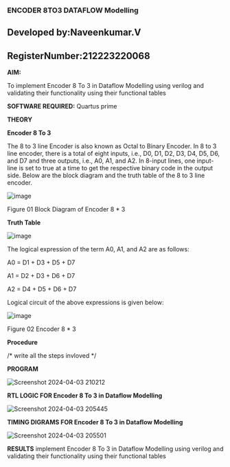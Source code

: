 ### ENCODER 8TO3 DATAFLOW Modelling
## Developed by:Naveenkumar.V
## RegisterNumber:212223220068

**AIM:**

To implement  Encoder 8 To 3 in Dataflow Modelling using verilog and validating their functionality using their functional tables

**SOFTWARE REQUIRED:** Quartus prime

**THEORY**

**Encoder 8 To 3**

The 8 to 3 line Encoder is also known as Octal to Binary Encoder. In 8 to 3 line encoder, there is a total of eight inputs, i.e., D0, D1, D2, D3, D4, D5, D6, and D7 and three outputs, i.e., A0, A1, and A2. In 8-input lines, one input-line is set to true at a time to get the respective binary code in the output side. Below are the block diagram and the truth table of the 8 to 3 line encoder.

![image](https://github.com/naavaneetha/ENCODER8TO3DATAFLOW/assets/154305477/0bc242c1-eb9e-4c47-afe5-30428470efc3)

Figure 01  Block Diagram of Encoder 8 * 3

**Truth Table**

![image](https://github.com/naavaneetha/ENCODER8TO3DATAFLOW/assets/154305477/35496b14-ae6e-4cd1-9abd-d6736b576575)

The logical expression of the term A0, A1, and A2 are as follows:

A0 = D1 + D3 + D5 + D7

A1 = D2 + D3 + D6 + D7

A2 = D4 + D5 + D6 + D7

Logical circuit of the above expressions is given below:

![image](https://github.com/naavaneetha/ENCODER8TO3DATAFLOW/assets/154305477/95acaee6-c873-4c75-89eb-ef09fb158053)

Figure 02  Encoder 8 * 3

**Procedure**

/* write all the steps invloved */

**PROGRAM**





![Screenshot 2024-04-03 210212](https://github.com/NaveenKumarV2005/ENCODER8TO3DATAFLOW/assets/151476286/9d29d01c-4a7a-4fb8-8fc8-e54ee71ce400)






**RTL LOGIC FOR Encoder 8 To 3 in Dataflow Modelling**

![Screenshot 2024-04-03 205445](https://github.com/NaveenKumarV2005/ENCODER8TO3DATAFLOW/assets/151476286/7329dca4-0120-4c9d-8057-296054ed3325)







**TIMING DIGRAMS FOR Encoder 8 To 3 in Dataflow Modelling**

![Screenshot 2024-04-03 205501](https://github.com/NaveenKumarV2005/ENCODER8TO3DATAFLOW/assets/151476286/51f09703-e8a1-441a-be50-f0e20b6ace03)





**RESULTS**
   implement  Encoder 8 To 3 in Dataflow Modelling using verilog and validating their functionality using their functional tables





